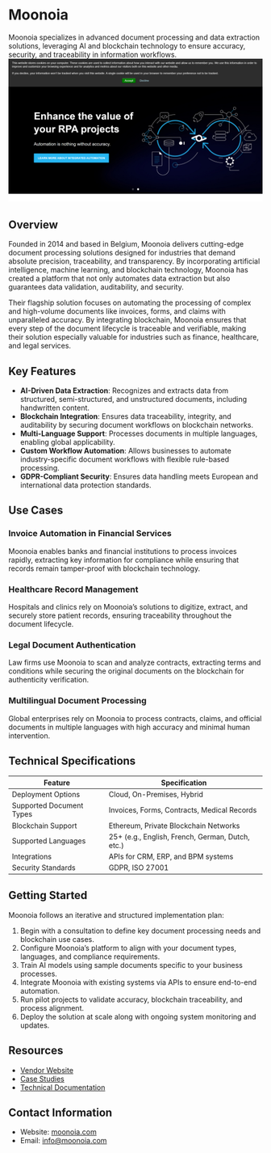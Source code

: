 
# Moonoia  

Moonoia specializes in advanced document processing and data extraction solutions, leveraging AI and blockchain technology to ensure accuracy, security, and traceability in information workflows.  
![Moonoia  ](./assets/moonoia.png)

## Overview  
Founded in 2014 and based in Belgium, Moonoia delivers cutting-edge document processing solutions designed for industries that demand absolute precision, traceability, and transparency. By incorporating artificial intelligence, machine learning, and blockchain technology, Moonoia has created a platform that not only automates data extraction but also guarantees data validation, auditability, and security.  

Their flagship solution focuses on automating the processing of complex and high-volume documents like invoices, forms, and claims with unparalleled accuracy. By integrating blockchain, Moonoia ensures that every step of the document lifecycle is traceable and verifiable, making their solution especially valuable for industries such as finance, healthcare, and legal services.  

## Key Features  
- **AI-Driven Data Extraction**: Recognizes and extracts data from structured, semi-structured, and unstructured documents, including handwritten content.  
- **Blockchain Integration**: Ensures data traceability, integrity, and auditability by securing document workflows on blockchain networks.  
- **Multi-Language Support**: Processes documents in multiple languages, enabling global applicability.  
- **Custom Workflow Automation**: Allows businesses to automate industry-specific document workflows with flexible rule-based processing.  
- **GDPR-Compliant Security**: Ensures data handling meets European and international data protection standards.  

## Use Cases  
### Invoice Automation in Financial Services  
Moonoia enables banks and financial institutions to process invoices rapidly, extracting key information for compliance while ensuring that records remain tamper-proof with blockchain technology.  

### Healthcare Record Management  
Hospitals and clinics rely on Moonoia’s solutions to digitize, extract, and securely store patient records, ensuring traceability throughout the document lifecycle.  

### Legal Document Authentication  
Law firms use Moonoia to scan and analyze contracts, extracting terms and conditions while securing the original documents on the blockchain for authenticity verification.  

### Multilingual Document Processing  
Global enterprises rely on Moonoia to process contracts, claims, and official documents in multiple languages with high accuracy and minimal human intervention.  

## Technical Specifications  

| Feature              | Specification                         |  
|----------------------|---------------------------------------|  
| Deployment Options   | Cloud, On-Premises, Hybrid            |  
| Supported Document Types | Invoices, Forms, Contracts, Medical Records |  
| Blockchain Support   | Ethereum, Private Blockchain Networks |  
| Supported Languages  | 25+ (e.g., English, French, German, Dutch, etc.) |  
| Integrations         | APIs for CRM, ERP, and BPM systems    |  
| Security Standards   | GDPR, ISO 27001                       |  

## Getting Started  
Moonoia follows an iterative and structured implementation plan:  
1. Begin with a consultation to define key document processing needs and blockchain use cases.  
2. Configure Moonoia’s platform to align with your document types, languages, and compliance requirements.  
3. Train AI models using sample documents specific to your business processes.  
4. Integrate Moonoia with existing systems via APIs to ensure end-to-end automation.  
5. Run pilot projects to validate accuracy, blockchain traceability, and process alignment.  
6. Deploy the solution at scale along with ongoing system monitoring and updates.  

## Resources  
- [Vendor Website](https://www.moonoia.com/)  
- [Case Studies](https://www.moonoia.com/resources)  
- [Technical Documentation](https://www.moonoia.com/docs)  

## Contact Information  
- Website: [moonoia.com](https://www.moonoia.com/)  
- Email: info@moonoia.com  
